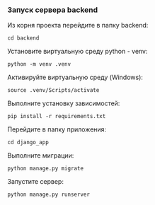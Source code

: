 ### Запуск сервера backend
Из корня проекта перейдите в папку backend:
```
cd backend
```
Установите виртуальную среду python - venv:
```
python -m venv .venv
```
Активируйте виртуальную среду (Windows):
```
source .venv/Scripts/activate
```
Выполните установку зависимостей:
```
pip install -r requirements.txt
```
Перейдите в папку приложения:
```
cd django_app
```
Выполните миграции:
```
python manage.py migrate
```
Запустите сервер:
```
python manage.py runserver
```
